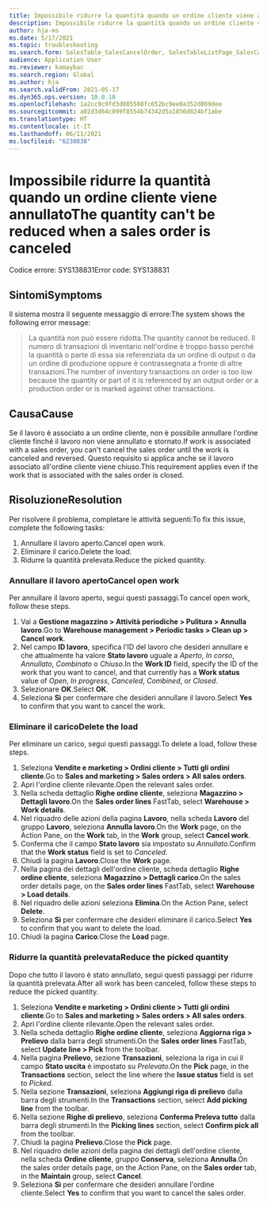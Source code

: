 ```yaml
---
title: Impossibile ridurre la quantità quando un ordine cliente viene annullato
description: Impossibile ridurre la quantità quando un ordine cliente viene annullato.
author: hja-ms
ms.date: 5/17/2021
ms.topic: troubleshooting
ms.search.form: SalesTable_SalesCancelOrder, SalesTableListPage_SalesCancelOrder
audience: Application User
ms.reviewer: kamaybac
ms.search.region: Global
ms.author: hja
ms.search.validFrom: 2021-05-17
ms.dyn365.ops.version: 10.0.18
ms.openlocfilehash: 1a2cc9c9fd3d085508fc652bc9ee0a352d869dee
ms.sourcegitcommit: a02d3d64c899f8554b74342d5a1856d824bf1abe
ms.translationtype: HT
ms.contentlocale: it-IT
ms.lasthandoff: 06/11/2021
ms.locfileid: "6230838"
---
```

# <a name="the-quantity-cant-be-reduced-when-a-sales-order-is-canceled"></a><span data-ttu-id="1380a-103">Impossibile ridurre la quantità quando un ordine cliente viene annullato</span><span class="sxs-lookup"><span data-stu-id="1380a-103">The quantity can't be reduced when a sales order is canceled</span></span>

<span data-ttu-id="1380a-104">Codice errore: SYS138831</span><span class="sxs-lookup"><span data-stu-id="1380a-104">Error code: SYS138831</span></span>

## <a name="symptoms"></a><span data-ttu-id="1380a-105">Sintomi</span><span class="sxs-lookup"><span data-stu-id="1380a-105">Symptoms</span></span>

<span data-ttu-id="1380a-106">Il sistema mostra il seguente messaggio di errore:</span><span class="sxs-lookup"><span data-stu-id="1380a-106">The system shows the following error message:</span></span>

> <span data-ttu-id="1380a-107">La quantità non può essere ridotta.</span><span class="sxs-lookup"><span data-stu-id="1380a-107">The quantity cannot be reduced.</span></span> <span data-ttu-id="1380a-108">Il numero di transazioni di inventario nell'ordine è troppo basso perché la quantità o parte di essa sia referenziata da un ordine di output o da un ordine di produzione oppure è contrassegnata a fronte di altre transazioni.</span><span class="sxs-lookup"><span data-stu-id="1380a-108">The number of inventory transactions on order is too low because the quantity or part of it is referenced by an output order or a production order or is marked against other transactions.</span></span>

## <a name="cause"></a><span data-ttu-id="1380a-109">Causa</span><span class="sxs-lookup"><span data-stu-id="1380a-109">Cause</span></span>

<span data-ttu-id="1380a-110">Se il lavoro è associato a un ordine cliente, non è possibile annullare l'ordine cliente finché il lavoro non viene annullato e stornato.</span><span class="sxs-lookup"><span data-stu-id="1380a-110">If work is associated with a sales order, you can't cancel the sales order until the work is canceled and reversed.</span></span> <span data-ttu-id="1380a-111">Questo requisito si applica anche se il lavoro associato all'ordine cliente viene chiuso.</span><span class="sxs-lookup"><span data-stu-id="1380a-111">This requirement applies even if the work that is associated with the sales order is closed.</span></span>

## <a name="resolution"></a><span data-ttu-id="1380a-112">Risoluzione</span><span class="sxs-lookup"><span data-stu-id="1380a-112">Resolution</span></span>

<span data-ttu-id="1380a-113">Per risolvere il problema, completare le attività seguenti:</span><span class="sxs-lookup"><span data-stu-id="1380a-113">To fix this issue, complete the following tasks:</span></span>

1. <span data-ttu-id="1380a-114">Annullare il lavoro aperto.</span><span class="sxs-lookup"><span data-stu-id="1380a-114">Cancel open work.</span></span>
1. <span data-ttu-id="1380a-115">Eliminare il carico.</span><span class="sxs-lookup"><span data-stu-id="1380a-115">Delete the load.</span></span>
1. <span data-ttu-id="1380a-116">Ridurre la quantità prelevata.</span><span class="sxs-lookup"><span data-stu-id="1380a-116">Reduce the picked quantity.</span></span>

### <a name="cancel-open-work"></a><span data-ttu-id="1380a-117">Annullare il lavoro aperto</span><span class="sxs-lookup"><span data-stu-id="1380a-117">Cancel open work</span></span>

<span data-ttu-id="1380a-118">Per annullare il lavoro aperto, segui questi passaggi.</span><span class="sxs-lookup"><span data-stu-id="1380a-118">To cancel open work, follow these steps.</span></span>

1. <span data-ttu-id="1380a-119">Vai a **Gestione magazzino \> Attività periodiche \> Pulitura \> Annulla lavoro**.</span><span class="sxs-lookup"><span data-stu-id="1380a-119">Go to **Warehouse management \> Periodic tasks \> Clean up \> Cancel work**.</span></span>
1. <span data-ttu-id="1380a-120">Nel campo **ID lavoro**, specifica l'ID del lavoro che desideri annullare e che attualmente ha valore **Stato lavoro** uguale a *Aperto*, *In corso*, *Annullato*, *Combinato* o *Chiuso*.</span><span class="sxs-lookup"><span data-stu-id="1380a-120">In the **Work ID** field, specify the ID of the work that you want to cancel, and that currently has a **Work status** value of *Open*, *In progress*, *Canceled*, *Combined*, or *Closed*.</span></span>
1. <span data-ttu-id="1380a-121">Selezionare **OK**.</span><span class="sxs-lookup"><span data-stu-id="1380a-121">Select **OK**.</span></span>
1. <span data-ttu-id="1380a-122">Seleziona **Sì** per confermare che desideri annullare il lavoro.</span><span class="sxs-lookup"><span data-stu-id="1380a-122">Select **Yes** to confirm that you want to cancel the work.</span></span>

### <a name="delete-the-load"></a><span data-ttu-id="1380a-123">Eliminare il carico</span><span class="sxs-lookup"><span data-stu-id="1380a-123">Delete the load</span></span>

<span data-ttu-id="1380a-124">Per eliminare un carico, segui questi passaggi.</span><span class="sxs-lookup"><span data-stu-id="1380a-124">To delete a load, follow these steps.</span></span>

1. <span data-ttu-id="1380a-125">Seleziona **Vendite e marketing \> Ordini cliente \> Tutti gli ordini cliente**.</span><span class="sxs-lookup"><span data-stu-id="1380a-125">Go to **Sales and marketing \> Sales orders \> All sales orders**.</span></span>
1. <span data-ttu-id="1380a-126">Apri l'ordine cliente rilevante.</span><span class="sxs-lookup"><span data-stu-id="1380a-126">Open the relevant sales order.</span></span>
1. <span data-ttu-id="1380a-127">Nella scheda dettaglio **Righe ordine cliente**, seleziona **Magazzino \> Dettagli lavoro**.</span><span class="sxs-lookup"><span data-stu-id="1380a-127">On the **Sales order lines** FastTab, select **Warehouse \> Work details**.</span></span>
1. <span data-ttu-id="1380a-128">Nel riquadro delle azioni della pagina **Lavoro**, nella scheda **Lavoro** del gruppo **Lavoro**, seleziona **Annulla lavoro**.</span><span class="sxs-lookup"><span data-stu-id="1380a-128">On the **Work** page, on the Action Pane, on the **Work** tab, in the **Work** group, select **Cancel work**.</span></span>
1. <span data-ttu-id="1380a-129">Conferma che il campo **Stato lavoro** sia impostato su *Annullato*.</span><span class="sxs-lookup"><span data-stu-id="1380a-129">Confirm that the **Work status** field is set to *Canceled*.</span></span>
1. <span data-ttu-id="1380a-130">Chiudi la pagina **Lavoro**.</span><span class="sxs-lookup"><span data-stu-id="1380a-130">Close the **Work** page.</span></span>
1. <span data-ttu-id="1380a-131">Nella pagina dei dettagli dell'ordine cliente, scheda dettaglio **Righe ordine cliente**, seleziona **Magazzino \> Dettagli carico**.</span><span class="sxs-lookup"><span data-stu-id="1380a-131">On the sales order details page, on the **Sales order lines** FastTab, select **Warehouse \> Load details**.</span></span>
1. <span data-ttu-id="1380a-132">Nel riquadro delle azioni seleziona **Elimina**.</span><span class="sxs-lookup"><span data-stu-id="1380a-132">On the Action Pane, select **Delete**.</span></span>
1. <span data-ttu-id="1380a-133">Seleziona **Sì** per confermare che desideri eliminare il carico.</span><span class="sxs-lookup"><span data-stu-id="1380a-133">Select **Yes** to confirm that you want to delete the load.</span></span>
1. <span data-ttu-id="1380a-134">Chiudi la pagina **Carico**.</span><span class="sxs-lookup"><span data-stu-id="1380a-134">Close the **Load** page.</span></span>

### <a name="reduce-the-picked-quantity"></a><span data-ttu-id="1380a-135">Ridurre la quantità prelevata</span><span class="sxs-lookup"><span data-stu-id="1380a-135">Reduce the picked quantity</span></span>

<span data-ttu-id="1380a-136">Dopo che tutto il lavoro è stato annullato, segui questi passaggi per ridurre la quantità prelevata.</span><span class="sxs-lookup"><span data-stu-id="1380a-136">After all work has been canceled, follow these steps to reduce the picked quantity.</span></span>

1. <span data-ttu-id="1380a-137">Seleziona **Vendite e marketing \> Ordini cliente \> Tutti gli ordini cliente**.</span><span class="sxs-lookup"><span data-stu-id="1380a-137">Go to **Sales and marketing \> Sales orders \> All sales orders**.</span></span>
1. <span data-ttu-id="1380a-138">Apri l'ordine cliente rilevante.</span><span class="sxs-lookup"><span data-stu-id="1380a-138">Open the relevant sales order.</span></span>
1. <span data-ttu-id="1380a-139">Nella scheda dettaglio **Righe ordine cliente**, seleziona **Aggiorna riga \> Prelievo** dalla barra degli strumenti.</span><span class="sxs-lookup"><span data-stu-id="1380a-139">On the **Sales order lines** FastTab, select **Update line \> Pick** from the toolbar.</span></span>
1. <span data-ttu-id="1380a-140">Nella pagina **Prelievo**, sezione **Transazioni**, seleziona la riga in cui il campo **Stato uscita** è impostato su *Prelevato*.</span><span class="sxs-lookup"><span data-stu-id="1380a-140">On the **Pick** page, in the **Transactions** section, select the line where the **Issue status** field is set to *Picked*.</span></span>
1. <span data-ttu-id="1380a-141">Nella sezione **Transazioni**, seleziona **Aggiungi riga di prelievo** dalla barra degli strumenti.</span><span class="sxs-lookup"><span data-stu-id="1380a-141">In the **Transactions** section, select **Add picking line** from the toolbar.</span></span>
1. <span data-ttu-id="1380a-142">Nella sezione **Righe di prelievo**, seleziona **Conferma Preleva tutto** dalla barra degli strumenti.</span><span class="sxs-lookup"><span data-stu-id="1380a-142">In the **Picking lines** section, select **Confirm pick all** from the toolbar.</span></span>
1. <span data-ttu-id="1380a-143">Chiudi la pagina **Prelievo**.</span><span class="sxs-lookup"><span data-stu-id="1380a-143">Close the **Pick** page.</span></span>
1. <span data-ttu-id="1380a-144">Nel riquadro delle azioni della pagina dei dettagli dell'ordine cliente, nella scheda **Ordine cliente**, gruppo **Conserva**, seleziona **Annulla**.</span><span class="sxs-lookup"><span data-stu-id="1380a-144">On the sales order details page, on the Action Pane, on the **Sales order** tab, in the **Maintain** group, select **Cancel**.</span></span>
1. <span data-ttu-id="1380a-145">Seleziona **Sì** per confermare che desideri annullare l'ordine cliente.</span><span class="sxs-lookup"><span data-stu-id="1380a-145">Select **Yes** to confirm that you want to cancel the sales order.</span></span>
